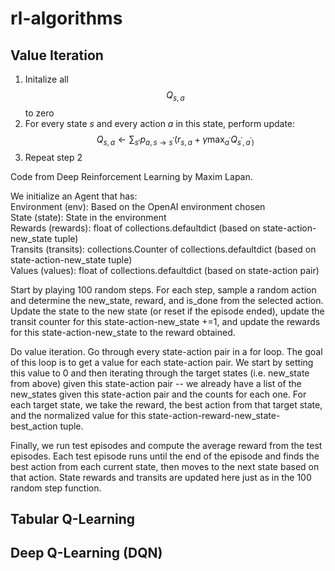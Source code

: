 # rl-algorithms

## Value Iteration
1. Initalize all $$Q_{s,a}$$ to zero
2. For every state _s_ and every action _a_ in this state, perform update: 
$$ Q_{s,a} \leftarrow \sum\nolimits_{s'} p_{a,s\rightarrow s^\prime}(r_{s,a} + \gamma \max\nolimits_{a^\prime}Q_{s^\prime,a^\prime)}
$$ 
3. Repeat step 2

Code from Deep Reinforcement Learning by Maxim Lapan. 

We initialize an Agent that has:<br>
Environment (env): Based on the OpenAI environment chosen<br>
State (state): State in the environment<br>
Rewards (rewards): float of collections.defaultdict (based on state-action-new_state tuple)<br>
Transits (transits): collections.Counter of collections.defaultdict (based on state-action-new_state tuple)<br>
Values (values): float of collections.defaultdict (based on state-action pair)<br>

Start by playing 100 random steps. For each step, sample a random action and determine the new_state, reward, and is_done from the selected action. Update the state to the new state (or reset if the episode ended), update the transit counter for this state-action-new_state +=1, and update the rewards for this state-action-new_state to the reward obtained. 

Do value iteration. Go through every state-action pair in a for loop. The goal of this loop is to get a value for each state-action pair. We start by setting this value to 0 and then iterating through the target states (i.e. new_state from above) given this state-action pair -- we already have a list of the new_states given this state-action pair and the counts for each one. For each target state, we take the reward, the best action from that target state, and the normalized value for this state-action-reward-new_state-best_action tuple. 

Finally, we run test episodes and compute the average reward from the test episodes. Each test episode runs until the end of the episode and finds the best action from each current state, then moves to the next state based on that action. State rewards and transits are updated here just as in the 100 random step function. 

## Tabular Q-Learning

## Deep Q-Learning (DQN)
